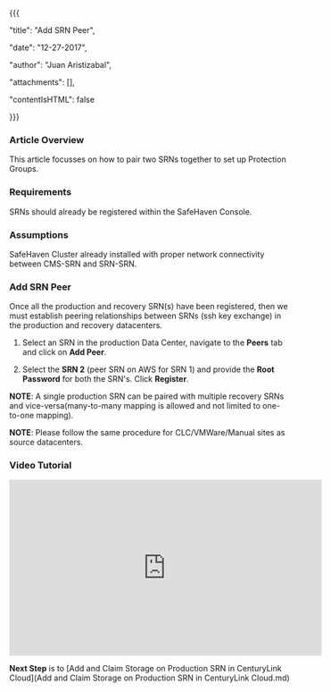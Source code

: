 {{{
  "title": "Add SRN Peer",
  "date": "12-27-2017",
  "author": "Juan Aristizabal",
  "attachments": [],
  "contentIsHTML": false
}}}

### Article Overview
This article focusses on how to pair two SRNs together to set up Protection Groups.

### Requirements
SRNs should already be registered within the SafeHaven Console.

### Assumptions
SafeHaven Cluster already installed with proper network connectivity between CMS-SRN and SRN-SRN.

### Add SRN Peer
Once all the production and recovery SRN(s) have been registered, then we must establish peering relationships between SRNs (ssh key exchange) in the production and recovery datacenters.

1. Select an SRN in the production Data Center, navigate to the **Peers** tab and click on **Add Peer**.

2. Select the **SRN 2** (peer SRN on AWS for SRN 1) and provide the **Root Password** for both the SRN's. Click **Register**.

**NOTE**: A single production SRN can be paired with multiple recovery SRNs and vice-versa(many-to-many mapping is allowed and not limited to one-to-one mapping).

**NOTE**: Please follow the same procedure for CLC/VMWare/Manual sites as source datacenters. 

### Video Tutorial
<p>
<iframe width="560" height="315" src="https://www.youtube.com/embed/wtTgkhxLNGw" frameborder="0" gesture="media" allow="encrypted-media" allowfullscreen></iframe>
</p>

**Next Step** is to [Add and Claim Storage on Production SRN in CenturyLink Cloud](Add and Claim Storage on Production SRN in CenturyLink Cloud.md)
